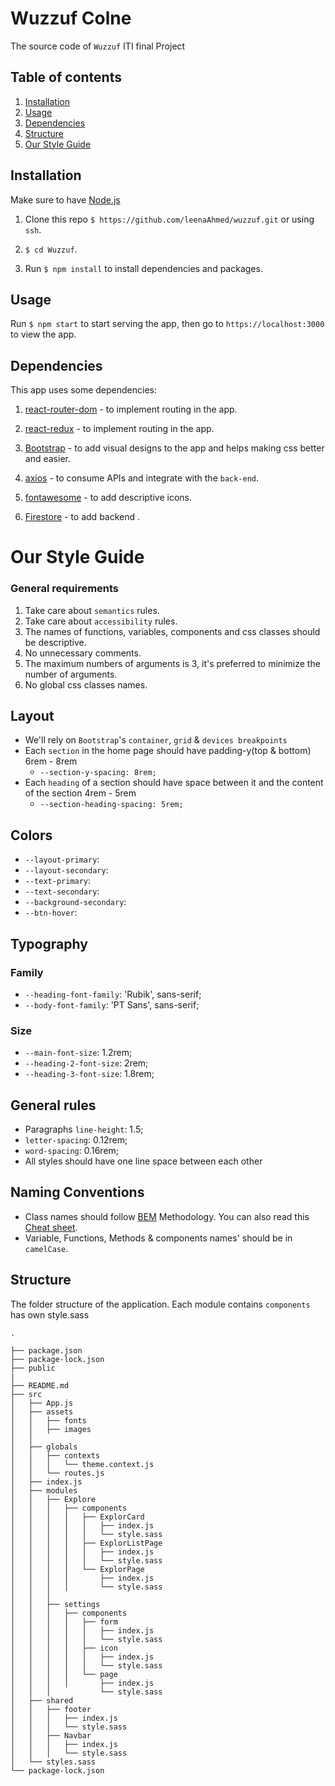 # Wuzzuf Colne

The source code of `Wuzzuf` ITI final Project

## Table of contents

1. [Installation](#install)
1. [Usage](#use)
1. [Dependencies](#dependencies)
1. [Structure](#structure)
1. [Our Style Guide](#General)

## Installation

Make sure to have [Node.js](https://nodejs.org/en/download/)

1. Clone this repo `$ https://github.com/leenaAhmed/wuzzuf.git` or using `ssh`.

2. `$ cd Wuzzuf`.

3. Run `$ npm install` to install dependencies and packages.

<a name="install"></a>

## Usage

Run `$ npm start` to start serving the app, then go to `https://localhost:3000` to view the app.

## Dependencies

This app uses some dependencies:

1. [react-router-dom](https://reacttraining.com/react-router/web/guides/quick-start) - to implement routing in the app.

1. [react-redux](https://react-redux.js.org/) - to implement routing in the app.

1. [Bootstrap](https://getbootstrap.com/) - to add visual designs to the app and helps making css better and easier.

1. [axios](https://github.com/axios/axios) - to consume APIs and integrate with the `back-end`.

1. [fontawesome](https://www.npmjs.com/package/@fortawesome/react-fontawesome) - to add descriptive icons.

1. [Firestore](https://www.npmjs.com/package/firebase) - to add backend .

# Our Style Guide

### General requirements

1. Take care about `semantics` rules.
1. Take care about `accessibility` rules.
1. The names of functions, variables, components and css classes should be descriptive.
1. No unnecessary comments.
1. The maximum numbers of arguments is 3, it's preferred to minimize the number of arguments.
1. No global css classes names.

## Layout

- We'll rely on `Bootstrap`'s `container`, `grid` & `devices breakpoints`
- Each `section` in the home page should have padding-y(top & bottom) 6rem - 8rem
  - `--section-y-spacing: 8rem;`
- Each `heading` of a section should have space between it and the content of the section 4rem - 5rem
  - `--section-heading-spacing: 5rem;`

## Colors

- `--layout-primary`:
- `--layout-secondary`:
- `--text-primary`:
- `--text-secondary`:
- `--background-secondary`:
- `--btn-hover`:

## Typography

### Family

- `--heading-font-family`: 'Rubik', sans-serif;
- `--body-font-family`: 'PT Sans', sans-serif;

### Size

- `--main-font-size`: 1.2rem;
- `--heading-2-font-size`: 2rem;
- `--heading-3-font-size`: 1.8rem;

## General rules

- Paragraphs `line-height`: 1.5;
- `letter-spacing`: 0.12rem;
- `word-spacing`: 0.16rem;
- All styles should have one line space between each other

## Naming Conventions

- Class names should follow [BEM](https://en.bem.info/methodology/quick-start/) Methodology. You can also read this [Cheat sheet](https://9elements.com/bem-cheat-sheet/).
- Variable, Functions, Methods & components names' should be in `camelCase`.

## Structure

The folder structure of the application. Each module contains `components` has own style.sass

```
.

├── package.json
├── package-lock.json
├── public
|
├── README.md
├── src
│   ├── App.js
│   ├── assets
│   │   ├── fonts
│   │   ├── images
│   │  
│   ├── globals
│   │   ├── contexts
│   │   │   └── theme.context.js
│   │   └── routes.js
│   ├── index.js
│   ├── modules
│   │   ├── Explore
│   │   │   ├── components
│   │   │   │   ├── ExplorCard
│   │   │   │   │   ├── index.js
│   │   │   │   │   └── style.sass
│   │   │   │   ├── ExplorListPage
│   │   │   │   │   ├── index.js
│   │   │   │   │   └── style.sass
│   │   │   │   └── ExplorPage
│   │   │   │       ├── index.js
│   │   │   │       └── style.sass
│   │   │  
│   │   ├── settings
│   │   │   ├── components
│   │   │   │   ├── form
│   │   │   │   │   ├── index.js
│   │   │   │   │   └── style.sass
│   │   │   │   ├── icon
│   │   │   │   │   ├── index.js
│   │   │   │   │   └── style.sass
│   │   │   │   └── page
│   │   │   │       ├── index.js
│   │   │           └── style.sass
│   ├── shared
│   │   ├── footer
│   │   │   ├── index.js
│   │   │   └── style.sass
│   │   ├── Navbar
│   │   │   ├── index.js
│   │   │   └── style.sass
│   └── styles.sass
└── package-lock.json
```
